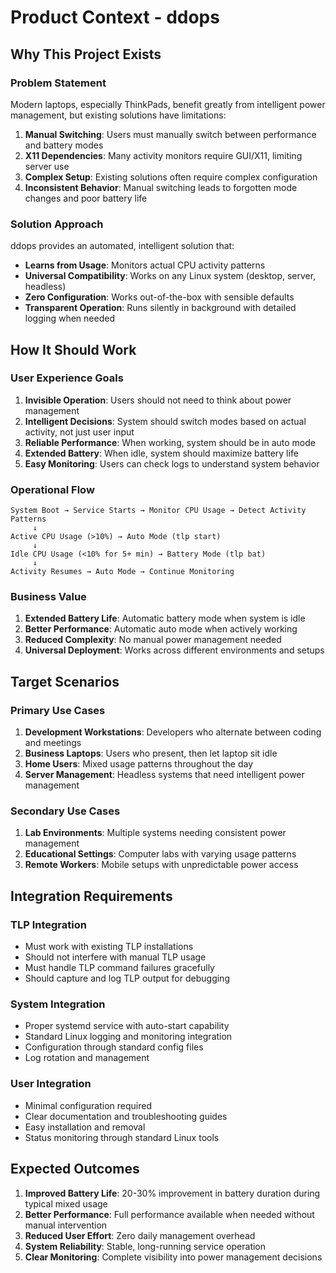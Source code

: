 # Product Context - ddops

## Why This Project Exists

### Problem Statement
Modern laptops, especially ThinkPads, benefit greatly from intelligent power management, but existing solutions have limitations:

1. **Manual Switching**: Users must manually switch between performance and battery modes
2. **X11 Dependencies**: Many activity monitors require GUI/X11, limiting server use
3. **Complex Setup**: Existing solutions often require complex configuration
4. **Inconsistent Behavior**: Manual switching leads to forgotten mode changes and poor battery life

### Solution Approach
ddops provides an automated, intelligent solution that:
- **Learns from Usage**: Monitors actual CPU activity patterns
- **Universal Compatibility**: Works on any Linux system (desktop, server, headless)
- **Zero Configuration**: Works out-of-the-box with sensible defaults
- **Transparent Operation**: Runs silently in background with detailed logging when needed

## How It Should Work

### User Experience Goals
1. **Invisible Operation**: Users should not need to think about power management
2. **Intelligent Decisions**: System should switch modes based on actual activity, not just user input
3. **Reliable Performance**: When working, system should be in auto mode
4. **Extended Battery**: When idle, system should maximize battery life
5. **Easy Monitoring**: Users can check logs to understand system behavior

### Operational Flow
```
System Boot → Service Starts → Monitor CPU Usage → Detect Activity Patterns
     ↓
Active CPU Usage (>10%) → Auto Mode (tlp start)
     ↓
Idle CPU Usage (<10% for 5+ min) → Battery Mode (tlp bat)
     ↓
Activity Resumes → Auto Mode → Continue Monitoring
```

### Business Value
1. **Extended Battery Life**: Automatic battery mode when system is idle
2. **Better Performance**: Automatic auto mode when actively working
3. **Reduced Complexity**: No manual power management needed
4. **Universal Deployment**: Works across different environments and setups

## Target Scenarios

### Primary Use Cases
1. **Development Workstations**: Developers who alternate between coding and meetings
2. **Business Laptops**: Users who present, then let laptop sit idle
3. **Home Users**: Mixed usage patterns throughout the day
4. **Server Management**: Headless systems that need intelligent power management

### Secondary Use Cases
1. **Lab Environments**: Multiple systems needing consistent power management
2. **Educational Settings**: Computer labs with varying usage patterns
3. **Remote Workers**: Mobile setups with unpredictable power access

## Integration Requirements

### TLP Integration
- Must work with existing TLP installations
- Should not interfere with manual TLP usage
- Must handle TLP command failures gracefully
- Should capture and log TLP output for debugging

### System Integration
- Proper systemd service with auto-start capability
- Standard Linux logging and monitoring integration
- Configuration through standard config files
- Log rotation and management

### User Integration
- Minimal configuration required
- Clear documentation and troubleshooting guides
- Easy installation and removal
- Status monitoring through standard Linux tools

## Expected Outcomes
1. **Improved Battery Life**: 20-30% improvement in battery duration during typical mixed usage
2. **Better Performance**: Full performance available when needed without manual intervention
3. **Reduced User Effort**: Zero daily management overhead
4. **System Reliability**: Stable, long-running service operation
5. **Clear Monitoring**: Complete visibility into power management decisions
